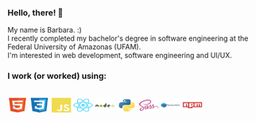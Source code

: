 ###

<div align="left">
  <h3><b>Hello, there! 👋</b></h3>
  My name is Barbara. :)
  <br>
  I recently completed my bachelor's degree in software engineering at the Federal University of Amazonas (UFAM).
  <br>
  I'm interested in web development, software engineering and UI/UX.
  </div>
  
  <h3><b>I work (or worked) using:</h3></b>
  <div style="display: inline_block"><br>
  <img align="center" alt="Barb-HTML" height="30" width="40" src="https://raw.githubusercontent.com/devicons/devicon/master/icons/html5/html5-original.svg">
  <img align="center" alt="Barb-CSS" height="30" width="40" src="https://raw.githubusercontent.com/devicons/devicon/master/icons/css3/css3-original.svg">
  <img align="center" alt="Barb-JS" height="30" width="40" src="https://raw.githubusercontent.com/devicons/devicon/master/icons/javascript/javascript-plain.svg">
  <img align="center" alt="Barb-React" height="30" width="40" src="https://raw.githubusercontent.com/devicons/devicon/master/icons/react/react-original.svg">
  <img align="center" alt="Barb-Node" height="30" width="40" src="https://raw.githubusercontent.com/devicons/devicon/master/icons/nodejs/nodejs-original-wordmark.svg">
  <img align="center" alt="Barb-Python" height="30" width="40" src="https://raw.githubusercontent.com/devicons/devicon/master/icons/python/python-original.svg">
  <img align="center" alt="Barb-Sass" height="30" width="40" src="https://raw.githubusercontent.com/devicons/devicon/master/icons/sass/sass-original.svg">
  <img align="center" alt="Barb-Sequelize" height="30" width="40" src="https://raw.githubusercontent.com/devicons/devicon/master/icons/sequelize/sequelize-original-wordmark.svg">
  <img align="center" alt="Barb-NPM" height="30" width="40" src="https://raw.githubusercontent.com/devicons/devicon/master/icons/npm/npm-original-wordmark.svg">
  
</div>
  
  
